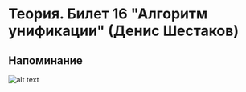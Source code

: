 # Теория. Билет 16 "Алгоритм унификации" (Денис Шестаков)

## Напоминание

![alt text](https://ibb.co/rHK4nnD)